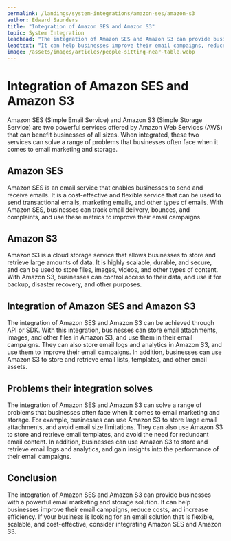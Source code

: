 ```yaml
---
permalink: /landings/system-integrations/amazon-ses/amazon-s3
author: Edward Saunders
title: "Integration of Amazon SES and Amazon S3"
topic: System Integration
leadhead: "The integration of Amazon SES and Amazon S3 can provide businesses with a powerful email marketing and storage solution"
leadtext: "It can help businesses improve their email campaigns, reduce costs, and increase efficiency. If your business is looking for an email solution that is flexible, scalable, and cost-effective, consider integrating Amazon SES and Amazon S3."
image: /assets/images/articles/people-sitting-near-table.webp
---
```

<div class="arttext">	<h1>Integration of Amazon SES and Amazon S3</h1>
	<p>Amazon SES (Simple Email Service) and Amazon S3 (Simple Storage Service) are two powerful services offered by Amazon Web Services (AWS) that can benefit businesses of all sizes. When integrated, these two services can solve a range of problems that businesses often face when it comes to email marketing and storage.</p>
	<h2>Amazon SES</h2>
	<p>Amazon SES is an email service that enables businesses to send and receive emails. It is a cost-effective and flexible service that can be used to send transactional emails, marketing emails, and other types of emails. With Amazon SES, businesses can track email delivery, bounces, and complaints, and use these metrics to improve their email campaigns.</p>
	<h2>Amazon S3</h2>
	<p>Amazon S3 is a cloud storage service that allows businesses to store and retrieve large amounts of data. It is highly scalable, durable, and secure, and can be used to store files, images, videos, and other types of content. With Amazon S3, businesses can control access to their data, and use it for backup, disaster recovery, and other purposes.</p>
	<h2>Integration of Amazon SES and Amazon S3</h2>
	<p>The integration of Amazon SES and Amazon S3 can be achieved through API or SDK. With this integration, businesses can store email attachments, images, and other files in Amazon S3, and use them in their email campaigns. They can also store email logs and analytics in Amazon S3, and use them to improve their email campaigns. In addition, businesses can use Amazon S3 to store and retrieve email lists, templates, and other email assets.</p>
	<h2>Problems their integration solves</h2>
	<p>The integration of Amazon SES and Amazon S3 can solve a range of problems that businesses often face when it comes to email marketing and storage. For example, businesses can use Amazon S3 to store large email attachments, and avoid email size limitations. They can also use Amazon S3 to store and retrieve email templates, and avoid the need for redundant email content. In addition, businesses can use Amazon S3 to store and retrieve email logs and analytics, and gain insights into the performance of their email campaigns.</p>
	<h2>Conclusion</h2>
	<p>The integration of Amazon SES and Amazon S3 can provide businesses with a powerful email marketing and storage solution. It can help businesses improve their email campaigns, reduce costs, and increase efficiency. If your business is looking for an email solution that is flexible, scalable, and cost-effective, consider integrating Amazon SES and Amazon S3.</p>
</div>